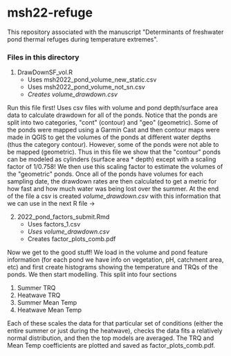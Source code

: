 # msh22-refuge

This repository associated with the manuscript "Determinants of freshwater pond thermal refuges during temperature extremes".

### Files in this directory
1. DrawDownSF_vol.R
   - Uses msh2022_pond_volume_new_static.csv
   - Uses msh2022_pond_volume_not_sn.csv
   - *Creates volume_drawdown.csv*
  
  Run this file first! Uses csv files with volume and pond depth/surface area data to calculate drawdown for all of the ponds. Notice that the ponds are split into two categories, "cont" (contour) and "geo" (geometric). Some of the ponds were mapped using a Garmin Cast and then contour maps were made in QGIS to get the volumes of the ponds at different water depths (thus the category contour). However, some of the ponds were not able to be mapped (geometric). Thus in this file we show that the "contour" ponds can be modeled as cylinders (surface area * depth) except with a scaling factor of 1/0.758! We then use this scaling factor to estimate the volumes of the "geometric" ponds. Once all of the ponds have volumes for each sampling date, the drawdown rates are then calculated to get a metric for how fast and how much water was being lost over the summer. At the end of the file a csv is created *volume_drawdown.csv* with this information that we can use in the next R file ->
   
2. 2022_pond_factors_submit.Rmd
   - Uses factors_1.csv
   - *Uses volume_drawdown.csv*
   - Creates factor_plots_comb.pdf

Now we get to the good stuff! We load in the volume and pond feature information (for each pond we have info on vegetation, pH, catchment area, etc) and first create histograms showing the temperature and TRQs of the ponds. We then start modelling. This split into four sections

1. Summer TRQ
2. Heatwave TRQ
3. Summer Mean Temp
4. Heatwave Mean Temp
   
Each of these scales the data for that particular set of conditions (either the entire summer or just during the heatwave), checks the data fits a relatively normal distribution, and then the top models are averaged. The TRQ and Mean Temp coefficients are plotted and saved as factor_plots_comb.pdf.
